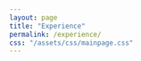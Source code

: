 ```yaml
---
layout: page
title: "Experience"
permalink: /experience/
css: "/assets/css/mainpage.css"
---
```


<div class="spacer"></div>

<!-- Step 1 -->
<div class="experience-step" data-observe>
  <div class="container">
    <div class="circle">
      <p><span class="bold-text">University of Tokyo</span><br>JSPS Research Fellow (DC1) </p>
    </div>
    <ul class="custom-bullets">
      <li><span class="bold-text">Apr 2016 - Mar 2019</span></li>
      <li>Aug 2017, Aug 2018, Visitor at Perimeter Institute</li>
      <li>Sep 2018 - Oct 2018, Visitor at Cornell University</li>
    </ul>
  </div>
   <div class="arrow-wrapper">
      <img src="/qanat_website/assets/img/custom-arrow.png" alt="arrow" class="arrow-below">
    </div>
</div>

<!-- Step 2 -->
<div class="experience-step" data-observe>
  <div class="container">
    <div class="circle ellipse">
      <div style="display: flex; justify-content: space-around; gap: 20px;">
        <div><p><span class="bold-text">RIKEN iTHEMS</span><br>Special Postdoctoral Researcher  (Apr 2019 - Mar 2022)</p></div>
        <div><p><span class="bold-text">Cornell University</span><br>Postdoctoral Researcher  (Sep 2019 - Aug 2020)</p></div>
    </div>
    <div class="lists-container">
    </div>
  </div>
     <div class="arrow-wrapper">
      <img src="/qanat_website/assets/img/custom-arrow.png" alt="arrow" class="arrow-below">
    </div>
</div>

<!-- Step 3 -->
<div class="experience-step" data-observe>
  <div class="container">
    <div class="circle ellipse">
      <div style="display: flex; justify-content: space-around; gap: 20px;">
        <div><p><span class="bold-text">YITP, Kyoto University</span><br>Research Assistant Professor  (Apr 2022 - Mar 2025)</p></div>
        <div><p><span class="bold-text">Princeton University (USA)</span><br>Postdoctoral Researcher (Sep 2022 - Mar 2025)</p></div>
      </div>
          <div class="arrow-wrapper">
      <img src="/qanat_website/assets/img/custom-arrow.png" alt="arrow" class="arrow-below">
    </div>
    </div>
    <ul class="custom-bullets">
      <li><span class="bold-text">Apr 2022 - Mar 2025</span></li>
      <li>JSPS Research Fellow (PD) (Apr 2022 - Sep 2022)</li>
      <li>JSPS Research Fellow (CPD) (Oct 2022 - Mar 2025)</li>
    </ul>
  </div>
</div>

<!-- Step 4 -->
<div class="experience-step" data-observe>
  <div class="container">
    <div class="circle">
      <p><span class="bold-text">University of Osaka</span><br>Assistant Professor (tenured)  (Apr 2025 - present)</p>
    </div>
    <ul class="custom-bullets">
      <li>—</li>
    </ul>
  </div>
</div>

<style>
.experience-step {
  opacity: 0;
  transform: translateY(30px);
  transition: opacity 0.8s ease-out, transform 0.8s ease-out;
  margin-bottom: 100px;
}
.experience-step.visible {
  opacity: 1;
  transform: translateY(0);
}
.circle {
  width: 240px;
  height: 240px;
  border-radius: 50%;
  background-color: #a8d5ba;
  color: white;
  display: flex;
  justify-content: center;
  align-items: center;
  margin: 0 auto 40px auto;
  padding: 20px;
  text-align: center;
  position: relative;
  overflow: hidden;
  flex-direction: column;
}
.circle.ellipse {
  width: 600px;
  height: 240px;
  border-radius: 120px / 120px;
  padding: 0 20px;
}
.arrow-wrapper {
  width: 100%;
  text-align: center;
  margin-top: 20px;
  margin-bottom: 20px;
}
.arrow-below {
  width: 60px;
  height: auto;
  display: block;
  margin: 0 auto;
}
.custom-bullets {
  list-style: none;
  padding: 0;
  margin: 50px auto 40px auto;
  max-width: 600px;
  text-align: left;
}
</style>

<script>
document.addEventListener("DOMContentLoaded", function () {
  const steps = document.querySelectorAll('[data-observe]');
  let delay = 0;

  const observer = new IntersectionObserver((entries, observer) => {
    entries
      .filter(entry => entry.isIntersecting)
      .sort((a, b) => a.target.offsetTop - b.target.offsetTop)
      .forEach((entry, index) => {
        setTimeout(() => {
          entry.target.classList.add("visible");
        }, delay);
        delay += 300;
        observer.unobserve(entry.target);
      });
  }, {
    threshold: 0.1
  });

  steps.forEach(step => observer.observe(step));
});
</script>
